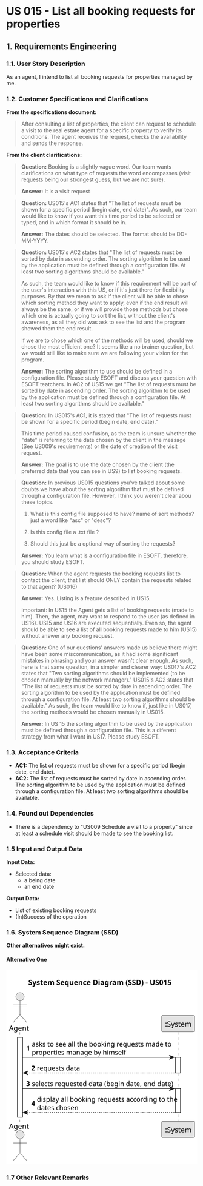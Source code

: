 # US 015 - List all booking requests for properties

## 1. Requirements Engineering


### 1.1. User Story Description


As an agent, I intend to list all booking requests for properties managed by me.



### 1.2. Customer Specifications and Clarifications 


**From the specifications document:**

>	After consulting a list of properties, the client can request to schedule a visit to the real estate agent
for a specific property to verify its conditions. The agent receives the request, checks the
availability and sends the response.


**From the client clarifications:**

> **Question:** Booking is a slightly vague word. Our team wants clarifications on what type of requests the word encompasses (visit requests being our strongest guess, but we are not sure).
>  
> **Answer:** It is a visit request


> **Question:** US015's AC1 states that "The list of requests must be shown for a specific period (begin date, end date)". As such, our team would like to know if you want this time period to be selected or typed, and in which format it should be in.
>
> **Answer:** The dates should be selected. The format should be DD-MM-YYYY.


> **Question:** US015's AC2 states that "The list of requests must be sorted by date in ascending order. The sorting algorithm to be used by the application must be defined through a configuration file. At least two sorting algorithms should be available."
>
>As such, the team would like to know if this requirement will be part of the user's interaction with this US, or if it's just there for flexibility purposes. By that we mean to ask if the client will be able to chose which sorting method they want to apply, even if the end result will always be the same, or if we will provide those methods but chose which one is actually going to sort the list, without the client's awareness, as all they did was ask to see the list and the program showed them the end result.
>
>If we are to chose which one of the methods will be used, should we chose the most efficient one? It seems like a no brainer question, but we would still like to make sure we are following your vision for the program.
>
> **Answer:** The sorting algorithm to use should be defined in a configuration file.
Please study ESOFT and discuss your question with ESOFT teatchers. In AC2 of US15 we get "The list of requests must be sorted by date in ascending order. The sorting algorithm to be used by the application must be defined through a configuration file. At least two sorting algorithms should be available."


> **Question:** In US015's AC1, it is stated that "The list of requests must be shown for a specific period (begin date, end date)."
>
>This time period caused confusion, as the team is unsure whether the "date" is referring to the date chosen by the client in the message (See US009's requirements) or the date of creation of the visit request.
>
> **Answer:** The goal is to use the date chosen by the client (the preferred date that you can see in US9) to list booking requests.


> **Question:** In previous US015 questions you've talked about some doubts we have about the sorting algorithm that must be defined through a configuration file. However, I think you weren't clear abou these topics.
>
>1. What is this config file supposed to have? name of sort methods? just a word like "asc" or "desc"?
>
>2. Is this config file a .txt file ?
>
>3. Should this just be a optional way of sorting the requests?
>
> **Answer:** You learn what is a configuration file in ESOFT, therefore, you should study ESOFT.


> **Question:** When the agent requests the booking requests list to contact the client, that list should ONLY contain the requests related to that agent? (US016)
>
> **Answer:** Yes. Listing is a feature described in US15.
>
> Important: In US15 the Agent gets a list of booking requests (made to him). Then, the agent, may want to respond to the user (as defined in US16). US15 and US16 are executed sequentially. Even so, the agent should be able to see a list of all booking requests made to him (US15) without answer any booking request.


> **Question:** One of our questions' answers made us believe there might have been some miscommunication, as it had some significant mistakes in phrasing and your answer wasn't clear enough. As such, here is that same question, in a simpler and clearer way:
US017's AC2 states that "Two sorting algorithms should be implemented (to be chosen manually by the network manager)."
US015's AC2 states that "The list of requests must be sorted by date in ascending order. The sorting algorithm to be used by the application must be defined through a configuration file. At least two sorting algorithms should be available."
As such, the team would like to know if, just like in US017, the sorting methods would be chosen manually in US015.
>
> **Answer:** In US 15 the sorting algorithm to be used by the application must be defined through a configuration file. This is a diferent strategy from what I want in US17. Please study ESOFT.



### 1.3. Acceptance Criteria


* **AC1:** The list of requests must be shown for a specific period (begin date, end date).
* **AC2:** The list of requests must be sorted by date in ascending order. The sorting algorithm to be used by the application must be defined through a configuration file. At least two sorting algorithms should be available.

### 1.4. Found out Dependencies


* There is a dependency to "US009 Schedule a visit to a property" since at least a schedule visit should be made to see the booking list.


### 1.5 Input and Output Data


**Input Data:**

[//]: # (* Typed data:)

[//]: # (	* a being date )

[//]: # (	* an end date)
	
* Selected data:
    * a being date
    * an end date

[//]: # (    * sorting algorithm )


**Output Data:**

* List of existing booking requests
* (In)Success of the operation

### 1.6. System Sequence Diagram (SSD)

**Other alternatives might exist.**

#### Alternative One

![System Sequence Diagram](svg/us015-system-sequence-diagram.svg)

### 1.7 Other Relevant Remarks
